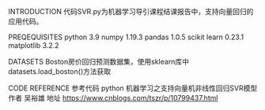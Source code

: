 INTRODUCTION
代码SVR.py为机器学习导引课程结课报告中，支持向量回归的应用代码。

PREQEQUISITES
python 3.9
numpy 1.19.3
pandas 1.0.5
scikit learn 0.23.1
matplotlib 3.2.2

DATASETS
Boston房价回归预测数据集，使用sklearn库中datasets.load_boston()方法获取

CODE REFERENCE
参考代码 
python 机器学习之支持向量机非线性回归SVR模型
作者 吴裕雄 
地址 https://www.cnblogs.com/tszr/p/10799437.html
